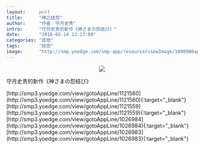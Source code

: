 ```yaml
---
layout:     post
title:      "神之结怨"
author:     "作者：守月史贵"
intro:      "守月史贵的新作《神さまの怨结び》"
date:       "2018-02-14 12:17:09"
categories: "其他"
tags:       "结怨"
image:      "http://smp.yoedge.com/smp-app/resource/viewImage/1000908appline.png"
---
```

<div style="text-align: center">
<p><img src="http://smp.yoedge.com/smp-app/resource/viewImage/1000908appline.png"/></p>
</div>
<p class="post-meta">
<span>守月史贵的新作《神さまの怨结び》</span>
</p>
[http://smp3.yoedge.com/view/gotoAppLine/1121560](http://smp3.yoedge.com/view/gotoAppLine/1121560){:target="_blank"}
[http://smp3.yoedge.com/view/gotoAppLine/1121559](http://smp3.yoedge.com/view/gotoAppLine/1121559){:target="_blank"}
[http://smp3.yoedge.com/view/gotoAppLine/1026984](http://smp3.yoedge.com/view/gotoAppLine/1026984){:target="_blank"}
[http://smp3.yoedge.com/view/gotoAppLine/1026983](http://smp3.yoedge.com/view/gotoAppLine/1026983){:target="_blank"}


